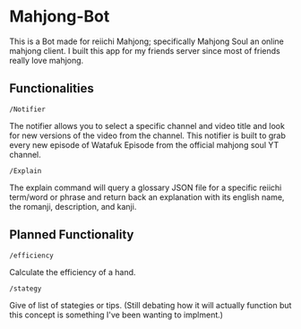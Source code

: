 ﻿# Mahjong-Bot

This is a Bot made for reiichi Mahjong; specifically Mahjong Soul an online mahjong client. I built this app for my friends server since most of friends really love mahjong.

## Functionalities
```/Notifier```

The notifier allows you to select a specific channel and video title and look for new versions of the video from the channel. This notifier is built to grab every new episode of Watafuk Episode from the official mahjong soul YT channel.


```/Explain```

The explain command will query a glossary JSON file for a specific reiichi term/word or phrase and return back an explanation with its english name, the romanji, description, and kanji.

## Planned Functionality
```/efficiency```

Calculate the efficiency of a hand.

```/stategy```

Give of list of stategies or tips. (Still debating how it will actually function but this concept is something I've been wanting to implment.)
